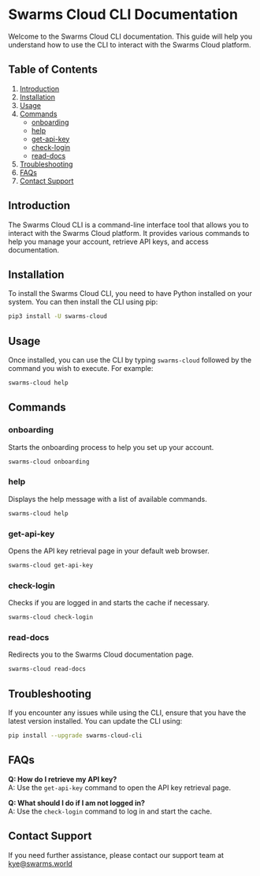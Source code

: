 # Swarms Cloud CLI Documentation

Welcome to the Swarms Cloud CLI documentation. This guide will help you understand how to use the CLI to interact with the Swarms Cloud platform.



## Table of Contents

1. [Introduction](#introduction)
2. [Installation](#installation)
3. [Usage](#usage)
4. [Commands](#commands)
   - [onboarding](#onboarding)
   - [help](#help)
   - [get-api-key](#get-api-key)
   - [check-login](#check-login)
   - [read-docs](#read-docs)
5. [Troubleshooting](#troubleshooting)
6. [FAQs](#faqs)
7. [Contact Support](#contact-support)

## Introduction

The Swarms Cloud CLI is a command-line interface tool that allows you to interact with the Swarms Cloud platform. It provides various commands to help you manage your account, retrieve API keys, and access documentation.

## Installation

To install the Swarms Cloud CLI, you need to have Python installed on your system. You can then install the CLI using pip:

```bash
pip3 install -U swarms-cloud
```

## Usage

Once installed, you can use the CLI by typing `swarms-cloud` followed by the command you wish to execute. For example:

```bash
swarms-cloud help
```

## Commands

### onboarding

Starts the onboarding process to help you set up your account.

```bash
swarms-cloud onboarding
```

### help

Displays the help message with a list of available commands.

```bash
swarms-cloud help
```

### get-api-key

Opens the API key retrieval page in your default web browser.

```bash
swarms-cloud get-api-key
```

### check-login

Checks if you are logged in and starts the cache if necessary.

```bash
swarms-cloud check-login
```

### read-docs

Redirects you to the Swarms Cloud documentation page.

```bash
swarms-cloud read-docs
```

## Troubleshooting

If you encounter any issues while using the CLI, ensure that you have the latest version installed. You can update the CLI using:

```bash
pip install --upgrade swarms-cloud-cli
```

## FAQs

**Q: How do I retrieve my API key?**  
A: Use the `get-api-key` command to open the API key retrieval page.

**Q: What should I do if I am not logged in?**  
A: Use the `check-login` command to log in and start the cache.

## Contact Support

If you need further assistance, please contact our support team at kye@swarms.world